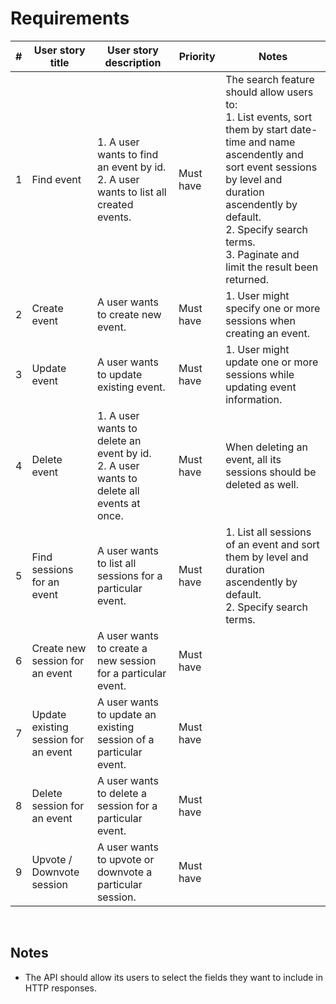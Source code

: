 # Requirements

\# | User story title | User story description | Priority | Notes
------------ | ------------- | ------------- | ------------- | -------------
1 | Find event | 1. A user wants to find an event by id.<br/>2. A user wants to list all created events. | Must have | The search feature should allow users to:<br/> 1. List events, sort them by start date-time and name ascendently and sort event sessions by level and duration ascendently by default.<br/> 2. Specify search terms.<br/> 3. Paginate and limit the result been returned.
2 | Create event | A user wants to create new event. | Must have | 1. User might specify one or more sessions when creating an event.
3 | Update event | A user wants to update existing event. | Must have | 1. User might update one or more sessions while updating event information.
4 | Delete event | 1. A user wants to delete an event by id.<br/> 2. A user wants to delete all events at once.| Must have | When deleting an event, all its sessions should be deleted as well.
5 | Find sessions for an event | A user wants to list all sessions for a particular event. | Must have | 1. List all sessions of an event and sort them by level and duration ascendently by default.<br/> 2. Specify search terms.
6 | Create new session for an event | A user wants to create a new session for a particular event. | Must have | 
7 | Update existing session for an event | A user wants to update an existing session of a particular event. | Must have | 
8 | Delete session for an event | A user wants to delete a session for a particular event. | Must have | 
9 | Upvote / Downvote session | A user wants to upvote or downvote a particular session. | Must have | 

<br/>

## Notes
- The API should allow its users to select the fields they want to include in HTTP responses.
